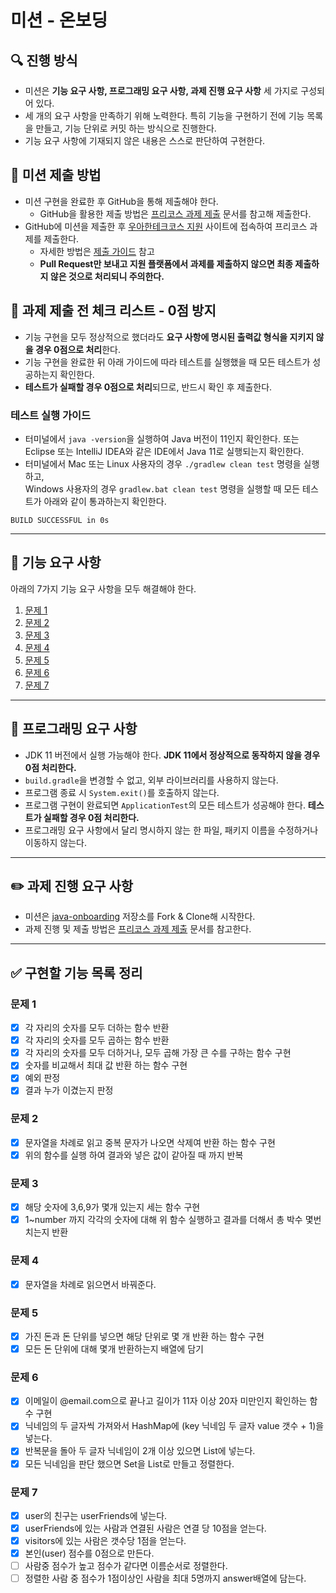 # 미션 - 온보딩

## 🔍 진행 방식

- 미션은 **기능 요구 사항, 프로그래밍 요구 사항, 과제 진행 요구 사항** 세 가지로 구성되어 있다.
- 세 개의 요구 사항을 만족하기 위해 노력한다. 특히 기능을 구현하기 전에 기능 목록을 만들고, 기능 단위로 커밋 하는 방식으로 진행한다.
- 기능 요구 사항에 기재되지 않은 내용은 스스로 판단하여 구현한다.

## 📮 미션 제출 방법

- 미션 구현을 완료한 후 GitHub을 통해 제출해야 한다.
    - GitHub을 활용한 제출 방법은 [프리코스 과제 제출](https://github.com/woowacourse/woowacourse-docs/tree/master/precourse) 문서를 참고해
      제출한다.
- GitHub에 미션을 제출한 후 [우아한테크코스 지원](https://apply.techcourse.co.kr) 사이트에 접속하여 프리코스 과제를 제출한다.
    - 자세한 방법은 [제출 가이드](https://github.com/woowacourse/woowacourse-docs/tree/master/precourse#제출-가이드) 참고
    - **Pull Request만 보내고 지원 플랫폼에서 과제를 제출하지 않으면 최종 제출하지 않은 것으로 처리되니 주의한다.**

## 🚨 과제 제출 전 체크 리스트 - 0점 방지

- 기능 구현을 모두 정상적으로 했더라도 **요구 사항에 명시된 출력값 형식을 지키지 않을 경우 0점으로 처리**한다.
- 기능 구현을 완료한 뒤 아래 가이드에 따라 테스트를 실행했을 때 모든 테스트가 성공하는지 확인한다.
- **테스트가 실패할 경우 0점으로 처리**되므로, 반드시 확인 후 제출한다.

### 테스트 실행 가이드

- 터미널에서 `java -version`을 실행하여 Java 버전이 11인지 확인한다. 또는 Eclipse 또는 IntelliJ IDEA와 같은 IDE에서 Java 11로 실행되는지 확인한다.
- 터미널에서 Mac 또는 Linux 사용자의 경우 `./gradlew clean test` 명령을 실행하고,   
  Windows 사용자의 경우  `gradlew.bat clean test` 명령을 실행할 때 모든 테스트가 아래와 같이 통과하는지 확인한다.

```
BUILD SUCCESSFUL in 0s
```

---

## 🚀 기능 요구 사항

아래의 7가지 기능 요구 사항을 모두 해결해야 한다.

1. [문제 1](./docs/PROBLEM1.md)
2. [문제 2](./docs/PROBLEM2.md)
3. [문제 3](./docs/PROBLEM3.md)
4. [문제 4](./docs/PROBLEM4.md)
5. [문제 5](./docs/PROBLEM5.md)
6. [문제 6](./docs/PROBLEM6.md)
7. [문제 7](./docs/PROBLEM7.md)

---

## 🎯 프로그래밍 요구 사항

- JDK 11 버전에서 실행 가능해야 한다. **JDK 11에서 정상적으로 동작하지 않을 경우 0점 처리한다.**
- `build.gradle`을 변경할 수 없고, 외부 라이브러리를 사용하지 않는다.
- 프로그램 종료 시 `System.exit()`를 호출하지 않는다.
- 프로그램 구현이 완료되면 `ApplicationTest`의 모든 테스트가 성공해야 한다. **테스트가 실패할 경우 0점 처리한다.**
- 프로그래밍 요구 사항에서 달리 명시하지 않는 한 파일, 패키지 이름을 수정하거나 이동하지 않는다.

---

## ✏️ 과제 진행 요구 사항

- 미션은 [java-onboarding](https://github.com/woowacourse-precourse/java-onboarding) 저장소를 Fork & Clone해 시작한다.
- 과제 진행 및 제출 방법은 [프리코스 과제 제출](https://github.com/woowacourse/woowacourse-docs/tree/master/precourse) 문서를 참고한다.

---

## ✅ 구현할 기능 목록 정리

### 문제 1

- [x] 각 자리의 숫자를 모두 더하는 함수 반환
- [x] 각 자리의 숫자를 모두 곱하는 함수 반환
- [x] 각 자리의 숫자를 모두 더하거나, 모두 곱해 가장 큰 수를 구하는 함수 구현
- [x] 숫자를 비교해서 최대 값 반환 하는 함수 구현
- [x] 예외 판정
- [x] 결과 누가 이겼는지 판정

### 문제 2

- [x] 문자열을 차례로 읽고 중복 문자가 나오면 삭제여 반환 하는 함수 구현
- [x] 위의 함수를 실행 하여 결과와 넣은 값이 같아질 때 까지 반복

### 문제 3

- [x] 해당 숫자에 3,6,9가 몇개 있는지 세는 함수 구현
- [x] 1~number 까지 각각의 숫자에 대해 위 함수 실행하고 결과를 더해서 총 박수 몇번 치는지 반환

### 문제 4

- [x] 문자열을 차례로 읽으면서 바꿔준다.

### 문제 5

- [x] 가진 돈과 돈 단위를 넣으면 해당 단위로 몇 개 반환 하는 함수 구현
- [x] 모든 돈 단위에 대해 몇개 반환하는지 배열에 담기

### 문제 6

- [x] 이메일이 @email.com으로 끝나고 길이가 11자 이상 20자 미만인지 확인하는 함수 구현
- [x] 닉네임의 두 글자씩 가져와서 HashMap에 (key 닉네임 두 글자 value 갯수 + 1)을 넣는다.
- [x] 반복문을 돌아 두 글자 닉네임이 2개 이상 있으면 List에 넣는다.
- [x] 모든 닉네임을 판단 했으면 Set을 List로 만들고 정렬한다.

### 문제 7

- [x] user의 친구는 userFriends에 넣는다.
- [x] userFriends에 있는 사람과 연결된 사람은 연결 당 10점을 얻는다.
- [x] visitors에 있는 사람은 갯수당 1점을 얻는다.
- [x] 본인(user) 점수를 0점으로 만든다.
- [ ] 사람중 점수가 높고 점수가 같다면 이름순서로 정렬한다.
- [ ] 정렬한 사람 중 점수가 1점이상인 사람을 최대 5명까지 answer배열에 담는다.